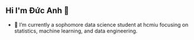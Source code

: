 ## Hi I'm Đức Anh 👋

- 🌱 I’m currently a sophomore data science student at hcmiu focusing on statistics, machine learning, and data engineering.

